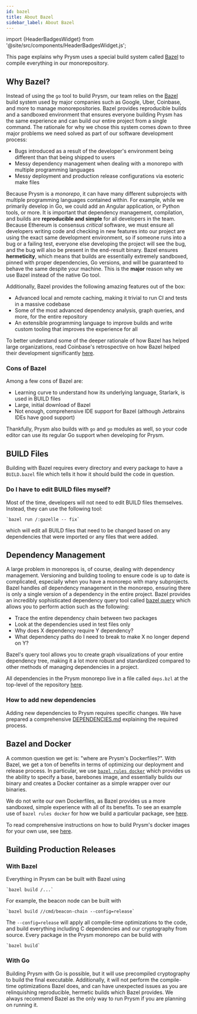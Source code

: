 ```yaml
---
id: bazel
title: About Bazel
sidebar_label: About Bazel
---
```


import {HeaderBadgesWidget} from '@site/src/components/HeaderBadgesWidget.js';

<HeaderBadgesWidget />

This page explains why Prysm uses a special build system called [Bazel](https://bazel.build) to compile everything in our monorepository.

## Why Bazel?

Instead of using the `go` tool to build Prysm, our team relies on the [Bazel](https://bazel.build) build system used by major companies such as Google, Uber, Coinbase, and more to manage monorepositories. Bazel provides reproducible builds and a sandboxed environment that ensures everyone building Prysm has the same experience and can build our entire project from a single command. The rationale for why we chose this system comes down to three major problems we need solved as part of our software development process:

- Bugs introduced as a result of the developer's environment being different than that being shipped to users
- Messy dependency management when dealing with a monorepo with multiple programming languages
- Messy deployment and production release configurations via esoteric make files

Because Prysm is a _monorepo_, it can have many different subprojects with multiple programming languages contained within. For example, while we primarily develop in Go, we could add an Angular application, or Python tools, or more. It is important that dependency management, compilation, and builds are **reproducible and simple** for all developers in the team. Because Ethereum is consensus _critical_ software, we must ensure all developers writing code and checking in new features into our project are using the exact same development environment, so if someone runs into a bug or a failing test, everyone else developing the project will see the bug, and the bug will also be present in the end-result binary. Bazel ensures **hermeticity**, which means that builds are essentially extremely sandboxed, pinned with proper dependencies, Go versions, and will be guaranteed to behave the same despite your machine. This is the **major** reason why we use Bazel instead of the native Go tool.

Additionally, Bazel provides the following amazing features out of the box:

- Advanced local and remote caching, making it trivial to run CI and tests in a massive codebase
- Some of the most advanced dependency analysis, graph queries, and more, for the entire repository
- An extensible programming language to improve builds and write custom tooling that improves the experience for all

To better understand some of the deeper rationale of how Bazel has helped large organizations, read Coinbase's retrospective on how Bazel helped their development significantly [here](https://blog.coinbase.com/bootstrapping-the-coinbase-monorepo-575cf981c859).

### Cons of Bazel

Among a few cons of Bazel are:

- Learning curve to understand how its underlying language, Starlark, is used in BUILD files
- Large, initial download of Bazel
- Not enough, comprehensive IDE support for Bazel (although Jetbrains IDEs have good support)

Thankfully, Prysm also builds with `go` and `go` modules as well, so your code editor can use its regular Go support when developing for Prysm.

## BUILD Files

Building with Bazel requires every directory and every package to have a `BUILD.bazel` file which tells it how it should build the code in question.

### Do I have to edit BUILD files myself?

Most of the time, developers will not need to edit BUILD files themselves. Instead, they can use the following tool:

    `bazel run /:gazelle -- fix`

which will edit all BUILD files that need to be changed based on any dependencies that were imported or any files that were added.

## Dependency Management

A large problem in monorepos is, of course, dealing with dependency management. Versioning and building tooling to ensure code is up to date is complicated, especially when you have a monorepo with many subprojects. Bazel handles _all_ dependency management in the monorepo, ensuring there is only a single version of a dependency in the entire project. Bazel provides an incredibly sophisticated dependency query tool called [bazel query](https://docs.bazel.build/versions/master/query-how-to.html) which allows you to perform action such as the following:

- Trace the entire dependency chain between two packages
- Look at the dependencies used in test files only
- Why does X dependency require Y dependency?
- What dependency paths do I need to break to make X no longer depend on Y?

Bazel's query tool allows you to create graph visualizations of your entire dependency tree, making it a lot more robust and standardized compared to other methods of managing dependencies in a project.

All dependencies in the Prysm monorepo live in a file called `deps.bzl` at the top-level of the repository [here](https://github.com/OffchainLabs/prysm/blob/develop/deps.bzl).

### How to add new dependencies

Adding new dependencies to Prysm requires specific changes. We have prepared a comprehensive [DEPENDENCIES.md](https://github.com/OffchainLabs/prysm/blob/master/DEPENDENCIES.md) explaining the required process.

## Bazel and Docker

A common question we get is: "where are Prysm's Dockerfiles?". With Bazel, we get a ton of benefits in terms of optimizing our deployment and release process. In particular, we use [`bazel rules docker`](https://github.com/bazelbuild/rules_docker) which provides us the ability to specify a base, barebones image, and essentially builds our binary and creates a Docker container as a simple wrapper over our binaries. 

We do not write our own Dockerfiles, as Bazel provides us a more sandboxed, simple experience with all of its benefits. To see an example use of `bazel rules docker` for how we build a particular package, see [here](https://github.com/OffchainLabs/prysm/blob/aa389c82a157008741450ba1e04d898924734432/tools/bootnode/BUILD.bazel#L36). 

To read comprehensive instructions on how to build Prysm's docker images for your own use, see [here](/install/install-with-bazel).

## Building Production Releases

### With Bazel

Everything in Prysm can be built with Bazel using

    `bazel build /...`

For example, the beacon node can be built with

    `bazel build //cmd/beacon-chain --config=release`
    
The `--config=release` will apply all compile-time optimizations to the code, and build everything including C dependencies and our cryptography from source. Every package in the Prysm monorepo can be build with

    `bazel build`

### With Go

Building Prysm with Go is possible, but it will use precompiled cryptography to build the final executable. Additionally, it will not perform the compile-time optimizations Bazel does, and can have unexpected issues as you are relinquishing reproducible, hermetic builds which Bazel provides. We always recommend Bazel as the only way to run Prysm if you are planning on running it.
